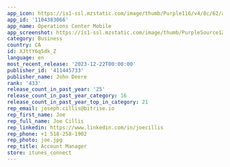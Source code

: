 ```yaml
---
app_icon: https://is1-ssl.mzstatic.com/image/thumb/Purple116/v4/8c/62/a1/8c62a1df-b8b3-7a3d-29ec-25e71905bb91/AppIcon-0-1x_U007emarketing-0-7-0-85-220.png/1024x1024bb.png
app_id: '1104383066'
app_name: Operations Center Mobile
app_screenshot: https://is1-ssl.mzstatic.com/image/thumb/PurpleSource125/v4/13/36/8b/13368b4f-e04d-6983-4a15-36e08650e836/2b46b9c8-0aef-4c4d-9c27-a49aa4ea6a08_Simulator_Screen_Shot_-_iPhone_12_Pro_Max_-_2021-07-14_at_12.47.42.png/1284x2778bb.png
category: Business
country: CA
id: XJttY6q5dk_Z
language: en
most_recent_release: '2023-12-22T00:00:00'
publisher_id: '411445733'
publisher_name: John Deere
rank: '433'
release_count_in_past_year: '25'
release_count_in_past_year_category: 16
release_count_in_past_year_top_in_category: 21
rep_email: joseph.cillis@bitrise.io
rep_first_name: Joe
rep_full_name: Joe Cillis
rep_linkedin: https://www.linkedin.com/in/joecillis
rep_phone: +1 518-258-1902
rep_photo: joe.jpg
rep_title: Account Manager
store: itunes_connect
---
```

